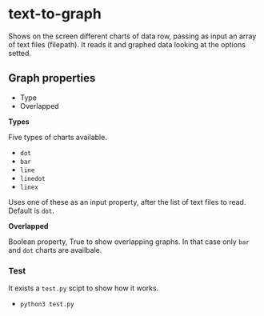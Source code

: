 # text-to-graph

Shows on the screen different charts of data row, passing as input an array of text files (filepath). It reads it and graphed data looking at the options setted. 

## Graph properties

- Type
- Overlapped

**Types**

Five types of charts available.
- `dot`
- `bar`
- `line`
- `linedot`
- `linex`

Uses one of these as an input property, after the list of text files to read.
Default is `dot`.

**Overlapped**

Boolean property, True to show overlapping graphs. In that case only `bar` and `dot` charts are availbale.

### Test 

It exists a `test.py` scipt to show how it works. 

- `python3 test.py` 
